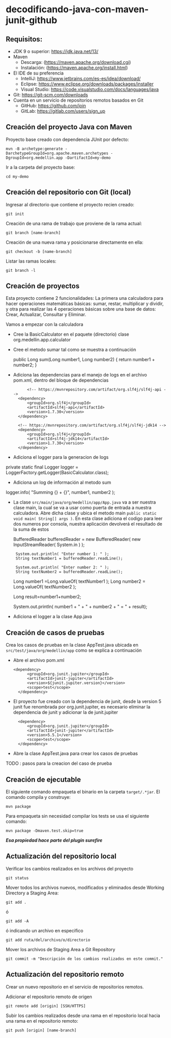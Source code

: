 # decodificando-java-con-maven-junit-github

## Requisitos:

- JDK 9 o superior: https://jdk.java.net/13/
- Maven 
  - Descarga: (https://maven.apache.org/download.cgi)
  - Instalación: (https://maven.apache.org/install.html)
- El IDE de su preferencia 
  - IntelliJ: https://www.jetbrains.com/es-es/idea/download/
  - Eclipse: https://www.eclipse.org/downloads/packages/installer
  - Visual Studio: https://code.visualstudio.com/docs/languages/java
- Git: https://git-scm.com/downloads
- Cuenta en un servicio de repositorios remotos basados en Git
  - GitHub: https://github.com/join
  - GitLab: https://gitlab.com/users/sign_up


## Creación del proyecto Java con Maven
Proyecto base creado con dependencia JUnit por defecto:
~~~
mvn -B archetype:generate -DarchetypeGroupId=org.apache.maven.archetypes -DgroupId=org.medellin.app -DartifactId=my-demo
~~~

Ir a la carpeta del proyecto base:
~~~
cd my-demo
~~~


## Creación del repositorio con Git (local)
Ingresar al directorio que contiene el proyecto recien creado:

~~~
git init
~~~

Creación de una rama de trabajo que proviene de la rama actual:
~~~
git branch [name-branch]
~~~
Creación de una nueva rama y posicionarse directamente en ella:
~~~
git checkout -b [name-branch]
~~~
Listar las ramas locales:
~~~
git branch -l
~~~

## Creación de proyectos

Esta proyecto contiene 2 funcionalidades: La primera una calculadora para hacer operaciones matemáticas básicas: sumar, restar, multiplicar y dividir, y otra para realizar las 4 operaciones básicas sobre una base de datos: Crear, Actualizar, Consultar y Eliminar.
 
Vamos a empezar con la calculadora

- Cree la BasicCalculator en el paquete (directorio) clase org.medellin.app.calculator

- Cree el metodo sumar tal como se muestra a continuación

  public Long sum(Long number1, Long number2) {
		return number1 + number2;
	}

- Adiciona las dependencias para el manejo de logs en el archivo pom.xml, dentro del bloque de dependencias

            <!-- https://mvnrepository.com/artifact/org.slf4j/slf4j-api -->
        <dependency>
            <groupId>org.slf4j</groupId>
            <artifactId>slf4j-api</artifactId>
            <version>1.7.30</version>
        </dependency>

        <!-- https://mvnrepository.com/artifact/org.slf4j/slf4j-jdk14 -->
        <dependency>
            <groupId>org.slf4j</groupId>
            <artifactId>slf4j-jdk14</artifactId>
            <version>1.7.30</version>
        </dependency>



- Adiciona el logger para la generacion de logs

private static final Logger logger = LoggerFactory.getLogger(BasicCalculator.class);
  
 - Adiciona un log de información al metodo sum
 
 logger.info( "Summing {} + {}", number1, number2 );
 
 - La clase `src/main/java/org/medellin/app/App.java` va a ser nuestra clase main, la cual se va a usar como puerta de entrada a nuestra calculadora. Abre dicha clase y ubica el metodo main `public static void main( String[] args )`. En esta clase adiciona el codigo para leer dos numeros por consola, nuestra aplicación devolverá el resultado de la suma de estos 
 
 
    BufferedReader bufferedReader = new BufferedReader( new InputStreamReader( System.in ) );

		System.out.println( "Enter number 1: " );
		String textNumber1 = bufferedReader.readLine();

		System.out.println( "Enter number 2: " );
		String textNumber2 = bufferedReader.readLine();
    
    Long number1 =Long.valueOf( textNumber1 );
		Long number2 = Long.valueOf( textNumber2 );
  
    Long result=number1+number2;
    
    System.out.println( number1 + " + " + number2 + " = " +  result);
    
    
- Adiciona el logger a la clase App.java



## Creación de casos de pruebas

Crea los casos de pruebas en la clase AppTest.java ubicada en  `src/test/java/org/medellin/app` como se explica a continuación

- Abre el archivo pom.xml

      <dependency>
            <groupId>org.junit.jupiter</groupId>
            <artifactId>junit-jupiter</artifactId>
            <version>${junit.jupiter.version}</version>
            <scope>test</scope>
        </dependency>
        
        
- El proyecto fue creado con la dependencia de junit, desde la version 5 junit fue renombrada por org.junit.jupiter, es necesario eliminar la dependencia de junit y adicionar la de junit.jupiter



        <dependency>
            <groupId>org.junit.jupiter</groupId>
            <artifactId>junit-jupiter</artifactId>
            <version>5.5.1</version>
            <scope>test</scope>
        </dependency>
        

- Abre la clase AppTest.java para crear los casos de pruebas

TODO : pasos para la creacion del caso de prueba

## Creación de ejecutable

El siguiente comando empaqueta el binario en la carpeta `target/.*jar`. El comando compila y construye:
~~~
mvn package
~~~
Para empaqueta sin necesidad compilar los tests se usa el siguiente comando:
~~~
mvn package -Dmaven.test.skip=true
~~~
***Esa propiedad hace parte del plugin surefire***

## Actualización del repositorio local
Verificar los cambios realizados en los archivos del proyecto
~~~
git status
~~~
Mover todos los archivos nuevos, modificados y eliminados desde Working Directory a Staging Area:
~~~
git add .
~~~
ó
~~~
git add -A
~~~
ó indicando un archivo en especifico
~~~
git add ruta/del/archivo/o/directorio
~~~
Mover los archivos de Staging Area a Git Repository
~~~
git commit -m "Descripción de los cambios realizados en este commit."
~~~
## Actualización del repositorio remoto
Crear un nuevo repositorio en el servicio de repositorios remotos.  

Adicionar el repositorio remoto de origen
~~~
git remote add [origin] [SSH/HTTPS]
~~~
Subir los cambios realizados desde una rama en el repositorio local hacia una rama en el repositorio remoto:
~~~
git push [origin] [name-branch]
~~~
